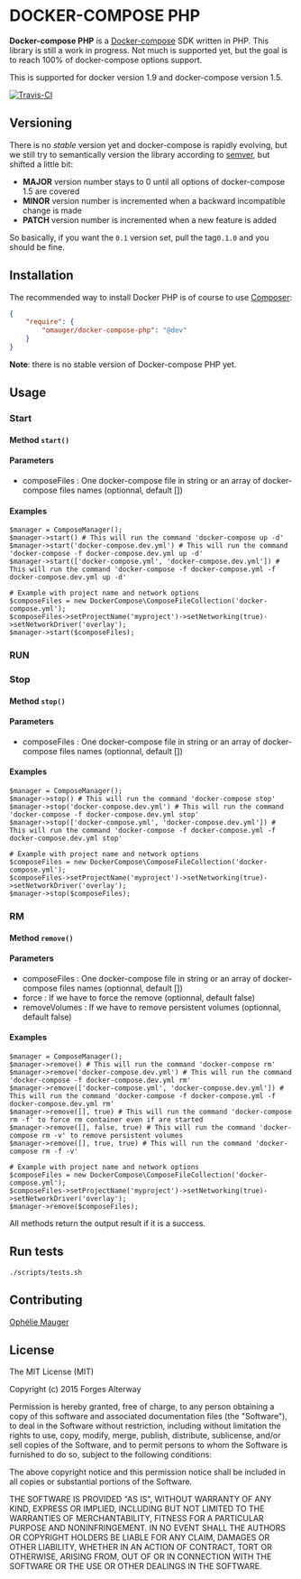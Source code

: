 DOCKER-COMPOSE PHP
==================

**Docker-compose PHP** is a [Docker-compose](https://docs.docker.com/compose/) SDK written in PHP. This library is still a work in progress.
Not much is supported yet, but the goal is to reach 100% of docker-compose options support.

This is supported for docker version 1.9 and docker-compose version 1.5.

[![Travis-CI](https://travis-ci.org/omauger/docker-compose-php.svg?branch=master)](https://travis-ci.org/omauger/docker-compose-php)

Versioning
----------

There is no *stable* version yet and docker-compose is rapidly evolving, but we still try to semantically version the library according to [semver](http://semver.org/), but shifted a little bit:

* **MAJOR** version number stays to 0 until all options of docker-compose 1.5 are covered
* **MINOR** version number is incremented when a backward incompatible change is made
* **PATCH** version number is incremented when a new feature is added

So basically, if you want the `0.1` version set, pull the tag`0.1.0` and you should be fine.

Installation
------------

The recommended way to install Docker PHP is of course to use [Composer](http://getcomposer.org/):

```json
{
    "require": {
        "omauger/docker-compose-php": "@dev"
    }
}
```

**Note**: there is no stable version of Docker-compose PHP yet.

Usage
-----

### Start
#### Method `start()`

#### Parameters
* composeFiles : One docker-compose file in string or an array of docker-compose files names (optionnal, default [])

#### Examples
```
$manager = ComposeManager();
$manager->start() # This will run the command 'docker-compose up -d'
$manager->start('docker-compose.dev.yml') # This will run the command 'docker-compose -f docker-compose.dev.yml up -d'
$manager->start(['docker-compose.yml', 'docker-compose.dev.yml']) # This will run the command 'docker-compose -f docker-compose.yml -f docker-compose.dev.yml up -d'

# Example with project name and network options
$composeFiles = new DockerCompose\ComposeFileCollection('docker-compose.yml');
$composeFiles->setProjectName('myproject')->setNetworking(true)->setNetworkDriver('overlay');
$manager->start($composeFiles);
```

### RUN

### Stop
#### Method `stop()`

#### Parameters
* composeFiles : One docker-compose file in string or an array of docker-compose files names (optionnal, default [])

#### Examples
```
$manager = ComposeManager();
$manager->stop() # This will run the command 'docker-compose stop'
$manager->stop('docker-compose.dev.yml') # This will run the command 'docker-compose -f docker-compose.dev.yml stop'
$manager->stop(['docker-compose.yml', 'docker-compose.dev.yml']) # This will run the command 'docker-compose -f docker-compose.yml -f docker-compose.dev.yml stop'

# Example with project name and network options
$composeFiles = new DockerCompose\ComposeFileCollection('docker-compose.yml');
$composeFiles->setProjectName('myproject')->setNetworking(true)->setNetworkDriver('overlay');
$manager->stop($composeFiles);
```

### RM
#### Method `remove()`

#### Parameters
* composeFiles : One docker-compose file in string or an array of docker-compose files names (optionnal, default [])
* force : If we have to force the remove (optionnal, default false)
* removeVolumes : If we have to remove persistent volumes (optionnal, default false)

#### Examples
```
$manager = ComposeManager();
$manager->remove() # This will run the command 'docker-compose rm'
$manager->remove('docker-compose.dev.yml') # This will run the command 'docker-compose -f docker-compose.dev.yml rm'
$manager->remove(['docker-compose.yml', 'docker-compose.dev.yml']) # This will run the command 'docker-compose -f docker-compose.yml -f docker-compose.dev.yml rm'
$manager->remove([], true) # This will run the command 'docker-compose rm -f' to force rm container even if are started
$manager->remove([], false, true) # This will run the command 'docker-compose rm -v' to remove persistent volumes
$manager->remove([], true, true) # This will run the command 'docker-compose rm -f -v'

# Example with project name and network options
$composeFiles = new DockerCompose\ComposeFileCollection('docker-compose.yml');
$composeFiles->setProjectName('myproject')->setNetworking(true)->setNetworkDriver('overlay');
$manager->remove($composeFiles);
```

All methods return the output result if it is a success.

Run tests
---------
```
./scripts/tests.sh
```

Contributing
------------
[Ophélie Mauger](https://github.com/omauger)

License
-------

The MIT License (MIT)

Copyright (c) 2015 Forges Alterway

Permission is hereby granted, free of charge, to any person obtaining a copy
of this software and associated documentation files (the "Software"), to deal
in the Software without restriction, including without limitation the rights
to use, copy, modify, merge, publish, distribute, sublicense, and/or sell
copies of the Software, and to permit persons to whom the Software is
furnished to do so, subject to the following conditions:

The above copyright notice and this permission notice shall be included in all
copies or substantial portions of the Software.

THE SOFTWARE IS PROVIDED "AS IS", WITHOUT WARRANTY OF ANY KIND, EXPRESS OR
IMPLIED, INCLUDING BUT NOT LIMITED TO THE WARRANTIES OF MERCHANTABILITY,
FITNESS FOR A PARTICULAR PURPOSE AND NONINFRINGEMENT. IN NO EVENT SHALL THE
AUTHORS OR COPYRIGHT HOLDERS BE LIABLE FOR ANY CLAIM, DAMAGES OR OTHER
LIABILITY, WHETHER IN AN ACTION OF CONTRACT, TORT OR OTHERWISE, ARISING FROM,
OUT OF OR IN CONNECTION WITH THE SOFTWARE OR THE USE OR OTHER DEALINGS IN THE
SOFTWARE.
